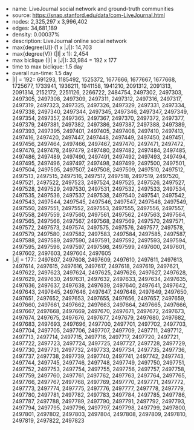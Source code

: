* name:	LiveJournal social network and ground-truth communities
* source: https://snap.stanford.edu/data/com-LiveJournal.html
* nodes: 2,325,297 x 3,996,402
* edges: 34,681,189
* density: 0.00037%
* description: LiveJournal online social network
* max{degree(U)} (1 x |J|): 14,703
* max{degree(V)} (|I| x 1): 2,454
* max biclique (|I| x |J|): 33,984 = 192 x 177
* time to max biclique: 1.5 day
* overall run-time: 1.5 day
* |I| = 192:: 691293, 1185492, 1525372, 1677666, 1677667, 1677668, 1725677, 1733941, 1936211, 1941158, 1941210, 2091312, 2091313, 2091314, 2152172, 2251126, 2266722, 2484754, 2497302, 2497303, 2497305, 2497308, 2497309, 2497311, 2497312, 2497316, 2497317, 2497319, 2497323, 2497325, 2497326, 2497329, 2497331, 2497334, 2497338, 2497340, 2497344, 2497345, 2497346, 2497347, 2497349, 2497354, 2497357, 2497365, 2497367, 2497370, 2497372, 2497377, 2497379, 2497381, 2497382, 2497386, 2497387, 2497388, 2497389, 2497393, 2497395, 2497401, 2497405, 2497408, 2497410, 2497413, 2497416, 2497420, 2497447, 2497448, 2497449, 2497450, 2497451, 2497456, 2497464, 2497466, 2497467, 2497470, 2497471, 2497472, 2497476, 2497478, 2497479, 2497480, 2497482, 2497484, 2497485, 2497486, 2497489, 2497490, 2497491, 2497492, 2497493, 2497494, 2497495, 2497496, 2497497, 2497498, 2497499, 2497500, 2497501, 2497504, 2497505, 2497507, 2497508, 2497509, 2497510, 2497512, 2497513, 2497515, 2497516, 2497517, 2497518, 2497519, 2497520, 2497521, 2497522, 2497523, 2497524, 2497525, 2497526, 2497527, 2497528, 2497529, 2497530, 2497531, 2497532, 2497533, 2497534, 2497535, 2497536, 2497537, 2497538, 2497540, 2497541, 2497542, 2497543, 2497544, 2497545, 2497546, 2497547, 2497548, 2497549, 2497550, 2497551, 2497552, 2497553, 2497555, 2497556, 2497557, 2497558, 2497559, 2497560, 2497561, 2497562, 2497563, 2497564, 2497565, 2497566, 2497567, 2497568, 2497569, 2497570, 2497571, 2497572, 2497573, 2497574, 2497575, 2497576, 2497577, 2497578, 2497579, 2497580, 2497582, 2497583, 2497584, 2497585, 2497587, 2497588, 2497589, 2497590, 2497591, 2497592, 2497593, 2497594, 2497595, 2497596, 2497597, 2497598, 2497599, 2497600, 2497601, 2497602, 2497603, 2497604, 2497605
* |J| = 177:: 2497607, 2497608, 2497609, 2497610, 2497611, 2497613, 2497614, 2497615, 2497616, 2497617, 2497618, 2497619, 2497621, 2497622, 2497623, 2497624, 2497625, 2497626, 2497627, 2497628, 2497629, 2497630, 2497631, 2497632, 2497633, 2497634, 2497635, 2497636, 2497637, 2497638, 2497639, 2497640, 2497641, 2497642, 2497643, 2497645, 2497646, 2497647, 2497648, 2497649, 2497650, 2497651, 2497652, 2497653, 2497655, 2497656, 2497657, 2497659, 2497660, 2497661, 2497662, 2497663, 2497664, 2497665, 2497666, 2497667, 2497668, 2497669, 2497670, 2497671, 2497672, 2497673, 2497674, 2497675, 2497676, 2497677, 2497679, 2497680, 2497682, 2497683, 2497693, 2497696, 2497700, 2497701, 2497702, 2497703, 2497704, 2497705, 2497706, 2497707, 2497709, 2497711, 2497712, 2497713, 2497714, 2497715, 2497716, 2497717, 2497720, 2497721, 2497722, 2497723, 2497724, 2497725, 2497727, 2497728, 2497729, 2497730, 2497731, 2497732, 2497733, 2497734, 2497735, 2497736, 2497737, 2497738, 2497739, 2497740, 2497741, 2497742, 2497743, 2497744, 2497745, 2497746, 2497748, 2497749, 2497750, 2497751, 2497752, 2497753, 2497754, 2497755, 2497756, 2497757, 2497758, 2497759, 2497760, 2497761, 2497762, 2497763, 2497764, 2497765, 2497766, 2497767, 2497768, 2497769, 2497770, 2497771, 2497772, 2497773, 2497774, 2497775, 2497776, 2497777, 2497778, 2497779, 2497780, 2497781, 2497782, 2497783, 2497784, 2497785, 2497786, 2497787, 2497788, 2497789, 2497790, 2497791, 2497792, 2497793, 2497794, 2497795, 2497796, 2497797, 2497798, 2497799, 2497800, 2497801, 2497802, 2497803, 2497804, 2497808, 2497809, 2497810, 2497819, 2497822, 2497823


